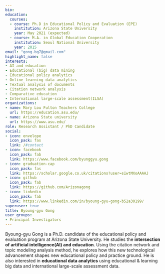 ```yaml
---
bio:
education:
  courses:
  - course: Ph.D in Educational Policy and Evaluation (EPE)
    institution: Arizona State University
    year: May 2021 (expected)
  - course: M.A. in Global Education Cooperation
    institution: Seoul National University
    year: 2015
email: "gong.bg7@gmail.com"
highlight_name: false
interests: 
- AI and education
- Educational (big) data mining
- Educational policy analytics
- Online learning data analytics 
- Textual analysis of documents
- Citation network analysis
- Comparative education
- International large-scale assessment(ILSA)
organizations:
- name: Mary Lou Fulton Teachers College
  url: https://education.asu.edu/
- name: Arizona State university
  url: https://www.asu.edu/
role: Research Assistant / PhD Candidate
social:
- icon: envelope
  icon_pack: fas
  link: /#contact
- icon: facebook
  icon_pack: fab
  link: https://www.facebook.com/byunggyu.gong
- icon: graduation-cap
  icon_pack: fas
  link: https://scholar.google.co.uk/citations?user=sIwtMXoAAAAJ
- icon: github
  icon_pack: fab
  link: https://github.com/Arizonagong
- icon: linkedin
  icon_pack: fab
  link: https://www.linkedin.com/in/byoung-gyu-gong-b52a30199/
superuser: true
title: Byoung-gyu Gong
user_groups: 
- Principal Investigators
---
```

Byoung-gyu Gong is a Ph.D. candidate of the educational policy and evaluation program at Arizona State University. He studies the **intersection of artificial intelligence(AI) and education**. Using the citation network and topic modeling analysis method, he explores how this new technological advancement shapes new educational policy and practice ground. He is also interested in **educational data analytics** using educational & learning big data and international large-scale assessment data.

 
